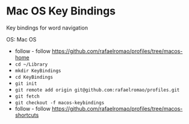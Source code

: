 # Mac OS Key Bindings

Key bindings for word navigation

OS: Mac OS

- follow - follow https://github.com/rafaelromao/profiles/tree/macos-home
- `cd ~/Library`
- `mkdir KeyBindings`
- `cd KeyBindings`
- `git init`
- `git remote add origin git@github.com:rafaelromao/profiles.git`
- `git fetch`
- `git checkout -f macos-keybindings`
- follow - follow https://github.com/rafaelromao/profiles/tree/macos-shortcuts

